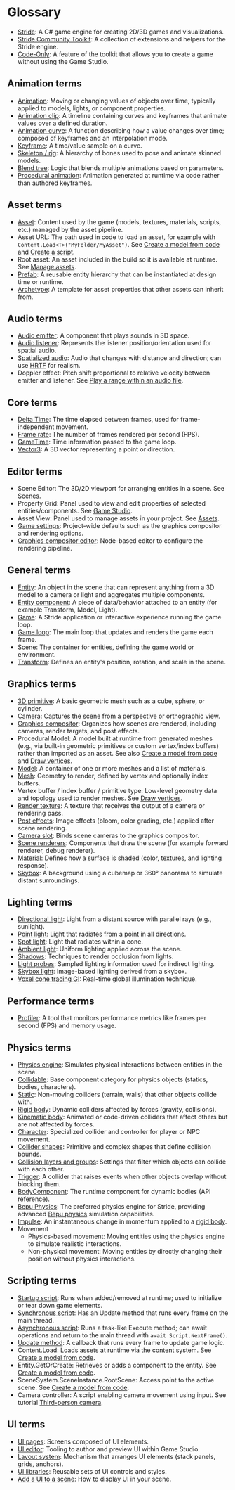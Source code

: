 # Glossary

- [Stride](https://www.stride3d.net/): A C# game engine for creating 2D/3D games and visualizations.
- [Stride Community Toolkit](https://stride3d.github.io/stride-community-toolkit/index.html): A collection of extensions and helpers for the Stride engine.
- [Code-Only](https://stride3d.github.io/stride-community-toolkit/manual/code-only/index.html): A feature of the toolkit that allows you to create a game without using the Game Studio.

## Animation terms

- [Animation](../animation/index.md): Moving or changing values of objects over time, typically applied to models, lights, or component properties.
- [Animation clip](../animation/index.md): A timeline containing curves and keyframes that animate values over a defined duration.
- [Animation curve](../animation/animation-properties.md): A function describing how a value changes over time; composed of keyframes and an interpolation mode.
- [Keyframe](../animation/animation-properties.md): A time/value sample on a curve.
- [Skeleton / rig](../animation/index.md): A hierarchy of bones used to pose and animate skinned models.
- [Blend tree](../animation/animation-scripts.md): Logic that blends multiple animations based on parameters.
- [Procedural animation](../animation/procedural-animation.md): Animation generated at runtime via code rather than authored keyframes.

## Asset terms

- [Asset](../game-studio/assets.md): Content used by the game (models, textures, materials, scripts, etc.) managed by the asset pipeline.
- Asset URL: The path used in code to load an asset, for example with `Content.Load<T>("MyFolder/MyAsset")`. See [Create a model from code](../scripts/create-a-model-from-code.md) and [Create a script](../scripts/create-a-script.md).
- Root asset: An asset included in the build so it is available at runtime. See [Manage assets](../game-studio/manage-assets.md).
- [Prefab](../game-studio/prefabs/index.md): A reusable entity hierarchy that can be instantiated at design time or runtime.
- [Archetype](../game-studio/archetypes.md): A template for asset properties that other assets can inherit from.

## Audio terms

- [Audio emitter](../audio/audio-emitters.md): A component that plays sounds in 3D space.
- [Audio listener](../audio/audio-listeners.md): Represents the listener position/orientation used for spatial audio.
- [Spatialized audio](../audio/spatialized-audio.md): Audio that changes with distance and direction; can use [HRTF](../audio/hrtf.md) for realism.
- Doppler effect: Pitch shift proportional to relative velocity between emitter and listener. See [Play a range within an audio file](../audio/play-a-range-within-an-audio-file.md).

## Core terms

- [Delta Time](../../tutorials/csharpbeginner/delta-time.md): The time elapsed between frames, used for frame-independent movement.
- [Frame rate](https://en.wikipedia.org/wiki/Frame_rate): The number of frames rendered per second (FPS).
- [GameTime](https://doc.stride3d.net/latest/en/api/Stride.Games.GameTime.html): Time information passed to the game loop.
- [Vector3](https://doc.stride3d.net/latest/en/api/Stride.Core.Mathematics.Vector3.html): A 3D vector representing a point or direction.
 
## Editor terms

- Scene Editor: The 3D/2D viewport for arranging entities in a scene. See [Scenes](../game-studio/scenes.md).
- Property Grid: Panel used to view and edit properties of selected entities/components. See [Game Studio](../game-studio/index.md).
- Asset View: Panel used to manage assets in your project. See [Assets](../game-studio/assets.md).
- [Game settings](../game-studio/game-settings.md): Project-wide defaults such as the graphics compositor and rendering options.
- [Graphics compositor editor](../graphics/graphics-compositor/index.md): Node-based editor to configure the rendering pipeline.

## General terms

- [Entity](../engine/entity-component-system/index.md): An object in the scene that can represent anything from a 3D model to a camera or light and aggregates multiple components.
- [Entity component](../engine/entity-component-system/index.md): A piece of data/behavior attached to an entity (for example Transform, Model, Light).
- [Game](https://doc.stride3d.net/latest/en/api/Stride.Engine.Game.html): A Stride application or interactive experience running the game loop.
- [Game loop](https://en.wikipedia.org/wiki/Video_game_programming#Game_structure): The main loop that updates and renders the game each frame.
- [Scene](../game-studio/scenes.md): The container for entities, defining the game world or environment.
- [Transform](../../tutorials/csharpbeginner/transform-position.md): Defines an entity's position, rotation, and scale in the scene.
 
## Graphics terms

- [3D primitive](https://doc.stride3d.net/latest/en/api/Stride.Graphics.GeometricPrimitives.GeometricPrimitive.Cube.html): A basic geometric mesh such as a cube, sphere, or cylinder.
- [Camera](../graphics/cameras/index.md): Captures the scene from a perspective or orthographic view.
- [Graphics compositor](../graphics/graphics-compositor/index.md): Organizes how scenes are rendered, including cameras, render targets, and post effects.
- Procedural Model: A model built at runtime from generated meshes (e.g., via built-in geometric primitives or custom vertex/index buffers) rather than imported as an asset. See also [Create a model from code](../scripts/create-a-model-from-code.md) and [Draw vertices](../graphics/low-level-api/draw-vertices.md).
- [Model](../scripts/create-a-model-from-code.md): A container of one or more meshes and a list of materials.
- [Mesh](../graphics/low-level-api/draw-vertices.md): Geometry to render, defined by vertex and optionally index buffers.
- Vertex buffer / index buffer / primitive type: Low-level geometry data and topology used to render meshes. See [Draw vertices](../graphics/low-level-api/draw-vertices.md).
- [Render texture](../graphics/graphics-compositor/render-textures.md): A texture that receives the output of a camera or rendering pass.
- [Post effects](../graphics/post-effects/index.md): Image effects (bloom, color grading, etc.) applied after scene rendering.
- [Camera slot](../graphics/cameras/camera-slots.md): Binds scene cameras to the graphics compositor.
- [Scene renderers](../graphics/graphics-compositor/scene-renderers.md): Components that draw the scene (for example forward renderer, debug renderer).
- [Material](../graphics/materials/index.md): Defines how a surface is shaded (color, textures, and lighting response).
- [Skybox](../graphics/textures/skyboxes-and-backgrounds.md): A background using a cubemap or 360° panorama to simulate distant surroundings.
 
## Lighting terms

- [Directional light](../graphics/lights-and-shadows/directional-lights.md): Light from a distant source with parallel rays (e.g., sunlight).
- [Point light](../graphics/lights-and-shadows/point-lights.md): Light that radiates from a point in all directions.
- [Spot light](../graphics/lights-and-shadows/spot-lights.md): Light that radiates within a cone.
- [Ambient light](../graphics/lights-and-shadows/ambient-lights.md): Uniform lighting applied across the scene.
- [Shadows](../graphics/lights-and-shadows/shadows.md): Techniques to render occlusion from lights.
- [Light probes](../graphics/lights-and-shadows/light-probes.md): Sampled lighting information used for indirect lighting.
- [Skybox light](../graphics/lights-and-shadows/skybox-lights.md): Image-based lighting derived from a skybox.
- [Voxel cone tracing GI](../graphics/lights-and-shadows/voxel-cone-tracing-gi.md): Real-time global illumination technique.

## Performance terms

- [Profiler](../troubleshooting/profiling.md): A tool that monitors performance metrics like frames per second (FPS) and memory usage.

## Physics terms

- [Physics engine](../physics/index.md): Simulates physical interactions between entities in the scene.
- [Collidable](../physics/colliders.md): Base component category for physics objects (statics, bodies, characters).
- [Static](../physics/static-colliders.md): Non-moving colliders (terrain, walls) that other objects collide with.
- [Rigid body](../physics/rigid-bodies.md): Dynamic colliders affected by forces (gravity, collisions).
- [Kinematic body](../physics/kinematic-rigid-bodies.md): Animated or code-driven colliders that affect others but are not affected by forces.
- [Character](../physics/characters.md): Specialized collider and controller for player or NPC movement.
- [Collider shapes](../physics/collider-shapes.md): Primitive and complex shapes that define collision bounds.
- [Collision layers and groups](../physics/colliders.md): Settings that filter which objects can collide with each other.
- [Trigger](../physics/triggers.md): A collider that raises events when other objects overlap without blocking them.
- [BodyComponent](https://doc.stride3d.net/latest/en/api/Stride.BepuPhysics.BodyComponent.html): The runtime component for dynamic bodies (API reference).
- [Bepu Physics](../physics/index.md): The preferred physics engine for Stride, providing advanced [Bepu physics](https://github.com/bepu/bepuphysics2) simulation capabilities.
- [Impulse](https://doc.stride3d.net/latest/en/api/Stride.BepuPhysics.BodyComponent.html#Stride_BepuPhysics_BodyComponent_ApplyImpulse_Stride_Core_Mathematics_Vector3_Stride_Core_Mathematics_Vector3_): An instantaneous change in momentum applied to a [rigid body](../physics/rigid-bodies.md).
- Movement
  - Physics-based movement: Moving entities using the physics engine to simulate realistic interactions.
  - Non-physical movement: Moving entities by directly changing their position without physics interactions.

## Scripting terms

- [Startup script](../scripts/types-of-script.md): Runs when added/removed at runtime; used to initialize or tear down game elements.
- [Synchronous script](../scripts/types-of-script.md): Has an Update method that runs every frame on the main thread.
- [Asynchronous script](../scripts/types-of-script.md): Runs a task-like Execute method; can await operations and return to the main thread with `await Script.NextFrame()`.
- [Update method](../scripts/types-of-script.md#synchronous-scripts): A callback that runs every frame to update game logic.
- Content.Load<T>: Loads assets at runtime via the content system. See [Create a model from code](../scripts/create-a-model-from-code.md).
- Entity.GetOrCreate<T>: Retrieves or adds a component to the entity. See [Create a model from code](../scripts/create-a-model-from-code.md).
- SceneSystem.SceneInstance.RootScene: Access point to the active scene. See [Create a model from code](../scripts/create-a-model-from-code.md).
- Camera controller: A script enabling camera movement using input. See tutorial [Third-person camera](../../tutorials/csharpintermediate/third-person-camera.md).

## UI terms

- [UI pages](../ui/ui-pages.md): Screens composed of UI elements.
- [UI editor](../ui/ui-editor.md): Tooling to author and preview UI within Game Studio.
- [Layout system](../ui/layout-system.md): Mechanism that arranges UI elements (stack panels, grids, anchors).
- [UI libraries](../ui/ui-libraries.md): Reusable sets of UI controls and styles.
- [Add a UI to a scene](../ui/add-a-ui-to-a-scene.md): How to display UI in your scene.